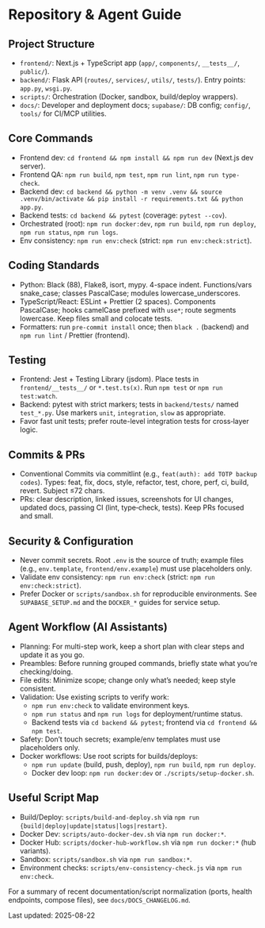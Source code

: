 # Repository & Agent Guide

## Project Structure
- `frontend/`: Next.js + TypeScript app (`app/`, `components/`, `__tests__/`, `public/`).
- `backend/`: Flask API (`routes/`, `services/`, `utils/`, `tests/`). Entry points: `app.py`, `wsgi.py`.
- `scripts/`: Orchestration (Docker, sandbox, build/deploy wrappers).
- `docs/`: Developer and deployment docs; `supabase/`: DB config; `config/`, `tools/` for CI/MCP utilities.

## Core Commands
- Frontend dev: `cd frontend && npm install && npm run dev` (Next.js dev server).
- Frontend QA: `npm run build`, `npm test`, `npm run lint`, `npm run type-check`.
- Backend dev: `cd backend && python -m venv .venv && source .venv/bin/activate && pip install -r requirements.txt && python app.py`.
- Backend tests: `cd backend && pytest` (coverage: `pytest --cov`).
- Orchestrated (root): `npm run docker:dev`, `npm run build`, `npm run deploy`, `npm run status`, `npm run logs`.
- Env consistency: `npm run env:check` (strict: `npm run env:check:strict`).

## Coding Standards
- Python: Black (88), Flake8, isort, mypy. 4-space indent. Functions/vars snake_case; classes PascalCase; modules lowercase_underscores.
- TypeScript/React: ESLint + Prettier (2 spaces). Components PascalCase; hooks camelCase prefixed with `use*`; route segments lowercase. Keep files small and colocate tests.
- Formatters: run `pre-commit install` once; then `black .` (backend) and `npm run lint` / Prettier (frontend).

## Testing
- Frontend: Jest + Testing Library (jsdom). Place tests in `frontend/__tests__/` or `*.test.ts(x)`. Run `npm test` or `npm run test:watch`.
- Backend: pytest with strict markers; tests in `backend/tests/` named `test_*.py`. Use markers `unit`, `integration`, `slow` as appropriate.
- Favor fast unit tests; prefer route-level integration tests for cross‑layer logic.

## Commits & PRs
- Conventional Commits via commitlint (e.g., `feat(auth): add TOTP backup codes`). Types: feat, fix, docs, style, refactor, test, chore, perf, ci, build, revert. Subject ≤72 chars.
- PRs: clear description, linked issues, screenshots for UI changes, updated docs, passing CI (lint, type‑check, tests). Keep PRs focused and small.

## Security & Configuration
- Never commit secrets. Root `.env` is the source of truth; example files (e.g., `env.template`, `frontend/env.example`) must use placeholders only.
- Validate env consistency: `npm run env:check` (strict: `npm run env:check:strict`).
- Prefer Docker or `scripts/sandbox.sh` for reproducible environments. See `SUPABASE_SETUP.md` and the `DOCKER_*` guides for service setup.

## Agent Workflow (AI Assistants)
- Planning: For multi-step work, keep a short plan with clear steps and update it as you go.
- Preambles: Before running grouped commands, briefly state what you’re checking/doing.
- File edits: Minimize scope; change only what’s needed; keep style consistent.
- Validation: Use existing scripts to verify work:
  - `npm run env:check` to validate environment keys.
  - `npm run status` and `npm run logs` for deployment/runtime status.
  - Backend tests via `cd backend && pytest`; frontend via `cd frontend && npm test`.
- Safety: Don’t touch secrets; example/env templates must use placeholders only.
- Docker workflows: Use root scripts for builds/deploys:
  - `npm run update` (build, push, deploy), `npm run build`, `npm run deploy`.
  - Docker dev loop: `npm run docker:dev` or `./scripts/setup-docker.sh`.

## Useful Script Map
- Build/Deploy: `scripts/build-and-deploy.sh` via `npm run {build|deploy|update|status|logs|restart}`.
- Docker Dev: `scripts/auto-docker-dev.sh` via `npm run docker:*`.
- Docker Hub: `scripts/docker-hub-workflow.sh` via `npm run docker:*` (hub variants).
- Sandbox: `scripts/sandbox.sh` via `npm run sandbox:*`.
- Environment checks: `scripts/env-consistency-check.js` via `npm run env:check`.

For a summary of recent documentation/script normalization (ports, health endpoints, compose files), see `docs/DOCS_CHANGELOG.md`.

Last updated: 2025-08-22
